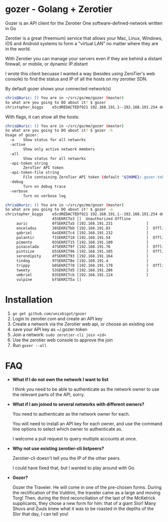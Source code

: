 # gozer - Golang + Zerotier
Gozer is an API client for the Zerotier One software-defined-network written in Go

Zerotier is a great (freemium) service that allows your Mac, Linux, Windows, iOS and
Android systems to form a "virtual LAN" no matter where they are in the world.

With Zerotier you can manage your servers even if they are behind a distant
firewall, or mobile, or dynamic IP.distant

I wrote this client becuase I wanted a way (besides using ZeroTier's web console)
to find the status and IP of all the hosts on my zerotier SDN.

By default gozer shows your connected network(s)

```bash
chris@Auric: () You are in ~/src/go/me/gozer (master)
So what are you going to DO about it? $ gozer
christopher_biggs    e5cdREDACTEDf921 192.168.191.1--192.168.191.254 devices belonging to Christopher Biggs
```

With flags, it can show all the hosts:

```bash
chris@Auric: () You are in ~/src/go/me/gozer (master)
So what are you going to DO about it? $ gozer -h
Usage of gozer:
  -a	Show status for all networks
  -active
    	Show only active network members
  -all
    	Show status for all networks
  -api-token string
    	ZeroTier API token
  -api-token-file string
    	File containing ZeroTier API token (default "${HOME}/.gozer-token")
  -debug
    	Turn on debug trace
  -verbose
    	Turn on verbose log

chris@Auric: () You are in ~/src/go/me/gozer (master)
So what are you going to DO about it? $ gozer -a
christopher_biggs    e5cdREDACTEDf921 192.168.191.1--192.168.191.254 devices belonging to Christopher Biggs
                     45SEKRITe3 []  Unauthorized Offline
     auric           0fSEKRITa5 [192.168.191.231               ]
     enceladus       38SEKRITbb [192.168.191.83                ]  Offline
     gabriel         6aSEKRITc4 [192.168.191.232               ]
     palantir        f1SEKRIT10 [192.168.191.54                ]  Offline
     pimento         03SEKRIT15 [192.168.191.180               ]
     pinacolada      47SEKRIT9f [192.168.191.76                ]  Offline
     pintsize        b5SEKRIT96 [192.168.191.105               ]  Offline
     serendipity     dfSEKRIT93 [192.168.191.164               ]
     tindog          97SEKRIT8e [192.168.191.4                 ]
     trippy          b8SEKRIT70 [192.168.191.170               ]  Offline
     tweety          53SEKRITd5 [192.168.191.206               ]
     umbriel         83SEKRITcb [192.168.191.124               ]
     vulpine         bfSEKRIT5a []
```

# Installation

 1. `go get github.com/unixbigot/gozer`
 1. Login to zerotier.com and create an API key
 1. Create a network via the Zerotier web api, or choose an existing one
 1. save your API key as ~/.gozer-token
 1. Join a network: `sudo zerotier-cli join <id>`
 1. Use the zerotier web console to approve the join
 1. Run `gozer --all`
 
# FAQ

* **What if I do not own the network I want to list**

  I think you need to be able to authenticate as the network owner to 
  use the relevant parts of the API, sorry.

* **What if I am joined to several networks with different owners?**

  You need to authenticate as the network owner for each.

  You will need to install an API key for each owner, and use the command
  line options to select which owner to authenticate as.
  
  I welcome a pull request to query multiple accounts at once.
  
* **Why not use existing zerotier-cli listpeers?**

  Zerotier-cli doesn't tell you the IP of the other peers.  

  I could have fixed that, but I wanted to play around with Go.

* **Gozer?**

   Gozer the Traveler. He will come in one of the pre-chosen forms. During the rectification of the Vuldrini, the traveler came  as a large and moving Torg! Then, during the third reconciliation of the last of the McKetrick supplicants, they chose a new form for him: that of a giant Slor! Many Shuvs and Zuuls knew what it was to be roasted in the depths of the Slor that day, I can tell you!
   
   
